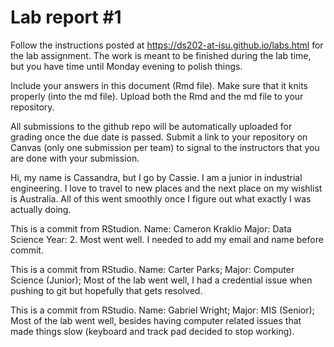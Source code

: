 
<!-- README.md is generated from README.Rmd. Please edit the README.Rmd file -->

# Lab report \#1

Follow the instructions posted at
<https://ds202-at-isu.github.io/labs.html> for the lab assignment. The
work is meant to be finished during the lab time, but you have time
until Monday evening to polish things.

Include your answers in this document (Rmd file). Make sure that it
knits properly (into the md file). Upload both the Rmd and the md file
to your repository.

All submissions to the github repo will be automatically uploaded for
grading once the due date is passed. Submit a link to your repository on
Canvas (only one submission per team) to signal to the instructors that
you are done with your submission.

Hi, my name is Cassandra, but I go by Cassie. I am a junior in
industrial engineering. I love to travel to new places and the next
place on my wishlist is Australia. All of this went smoothly once I
figure out what exactly I was actually doing.

This is a commit from RStudion. Name: Cameron Kraklio Major: Data
Science Year: 2. Most went well. I needed to add my email and name
before commit.

This is a commit from RStudio. Name: Carter Parks; Major: Computer
Science (Junior); Most of the lab went well, I had a credential issue
when pushing to git but hopefully that gets resolved.

This is a commit from RStudio. Name: Gabriel Wright; Major: MIS
(Senior); Most of the lab went well, besides having computer related
issues that made things slow (keyboard and track pad decided to stop
working).
